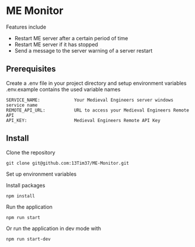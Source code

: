 # ME Monitor

Features include
* Restart ME server after a certain period of time
* Restart ME server if it has stopped
* Send a message to the server warning of a server restart

## Prerequisites

Create a .env file in your project directory and setup environment variables
.env.example contains the used variable names

```
SERVICE_NAME:             Your Medieval Engineers server windows service name
REMOTE_API_URL:           URL to access your Medieval Engineers Remote API
API_KEY:                  Medieval Engineers Remote API Key
```

## Install

Clone the repository

`git clone git@github.com:13Tim37/ME-Monitor.git`

Set up environment variables

Install packages

`npm install`

Run the application

`npm run start`

Or run the application in dev mode with

`npm run start-dev`
